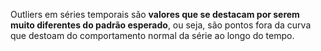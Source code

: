 Outliers em séries temporais são **valores que se destacam por serem muito diferentes do padrão esperado**, ou seja, são pontos fora da curva que destoam do comportamento normal da série ao longo do tempo.